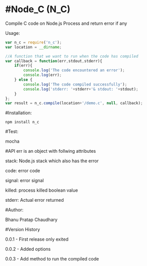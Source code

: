 #Node_C (N_C)
==

Compile C code on Node.js Process and return error if any

Usage:

```JavaScript
var n_c = require('n_c');
var location = __dirname;

//A function that we want to run when the code has compiled
var callback = function(err,stdout,stderr){ 
	if(err){
		console.log('The code encountered an error');
		console.log(err); 
	} else {
		console.log('The code compiled successfully');
		console.log('stderr: '+stderr+'& stdout: '+stdout);
	}
};
var result = n_c.compile(location+'/demo.c', null, callback);
```


#Installation:

```
npm install n_c
```

#Test:

mocha

#API
err is an object with follwing attributes 

stack: Node.js stack which also has the error

code: error code

signal: error signal

killed: process killed boolean value 

stderr: Actual error returned

#Author:

Bhanu Pratap Chaudhary

#Version History

0.0.1 - First release only exited

0.0.2 - Added options

0.0.3 - Add method to run the compiled code
